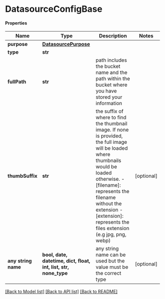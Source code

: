 # DatasourceConfigBase

#### Properties
Name | Type | Description | Notes
------------ | ------------- | ------------- | -------------
**purpose** | [**DatasourcePurpose**](DatasourcePurpose.md) |  | 
**type** | **str** |  | 
**fullPath** | **str** | path includes the bucket name and the path within the bucket where you have stored your information | 
**thumbSuffix** | **str** | the suffix of where to find the thumbnail image. If none is provided, the full image will be loaded where thumbnails would be loaded otherwise. - [filename]: represents the filename without the extension - [extension]: represents the files extension (e.g jpg, png, webp)  | [optional] 
**any string name** | **bool, date, datetime, dict, float, int, list, str, none_type** | any string name can be used but the value must be the correct type | [optional]

[[Back to Model list]](../README.md#documentation-for-models) [[Back to API list]](../README.md#documentation-for-api-endpoints) [[Back to README]](../README.md)

